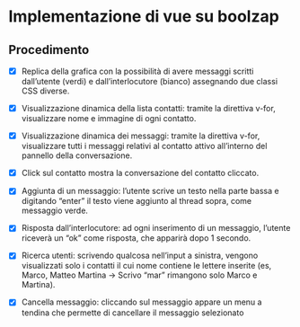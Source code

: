 # Implementazione di vue su boolzap



## Procedimento

- [X] Replica della grafica con la possibilità di avere messaggi scritti dall’utente (verdi) e dall’interlocutore (bianco) assegnando due classi CSS diverse.
- [X] Visualizzazione dinamica della lista contatti: tramite la direttiva v-for, visualizzare nome e immagine di ogni contatto.
- [X] Visualizzazione dinamica dei messaggi: tramite la direttiva v-for, visualizzare tutti i messaggi relativi al contatto attivo all’interno del pannello della conversazione.
- [X] Click sul contatto mostra la conversazione del contatto cliccato.
- [X] Aggiunta di un messaggio: l’utente scrive un testo nella parte bassa e digitando “enter” il testo viene aggiunto al thread sopra, come messaggio verde.
- [X] Risposta dall’interlocutore: ad ogni inserimento di un messaggio, l’utente riceverà un “ok” come risposta, che apparirà dopo 1 secondo.
- [X] Ricerca utenti: scrivendo qualcosa nell’input a sinistra, vengono visualizzati solo i contatti il cui nome contiene le lettere inserite (es, Marco, Matteo Martina -> Scrivo “mar” rimangono solo Marco e Martina).
- [X] Cancella messaggio: cliccando sul messaggio appare un menu a tendina che
permette di cancellare il messaggio selezionato


